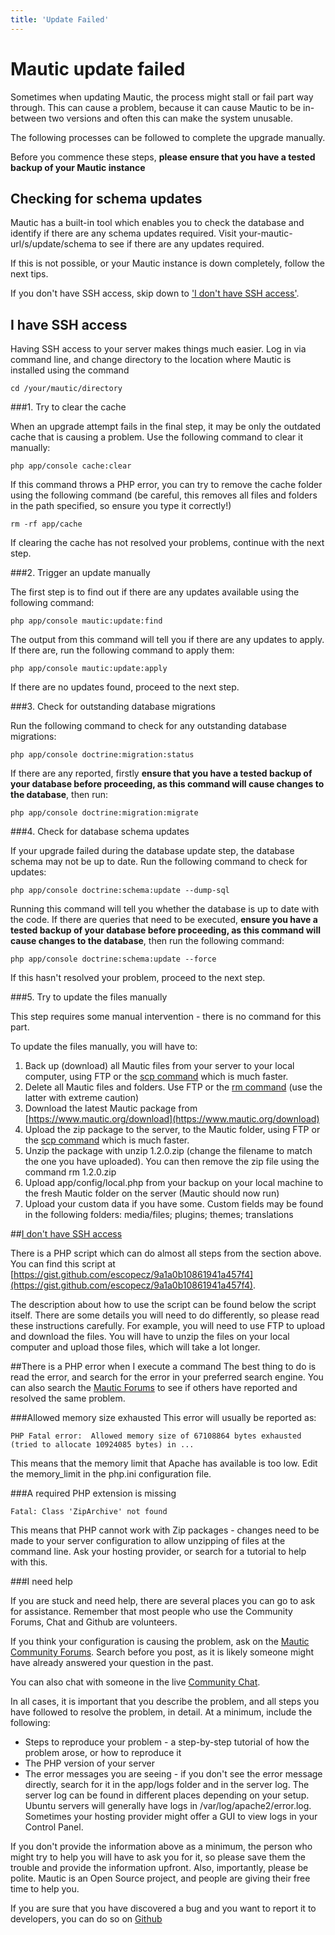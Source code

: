 ```yaml
---
title: 'Update Failed'
---
```


# Mautic update failed
Sometimes when updating Mautic, the process might stall or fail part way through.  This can cause a problem, because it can cause Mautic to be in-between two versions and often this can make the system unusable.

The following processes can be followed to complete the upgrade manually.

Before you commence these steps, **please ensure that you have a tested backup of your Mautic instance**

## Checking for schema updates
Mautic has a built-in tool which enables you to check the database and identify if there are any schema updates required.  Visit your-mautic-url/s/update/schema to see if there are any updates required.

If this is not possible, or your Mautic instance is down completely, follow the next tips.

If you don't have SSH access, skip down to ['I don't have SSH access'](#nossh).

## I have SSH access

Having SSH access to your server makes things much easier. Log in via command line, and change directory to the location where Mautic is installed using the command

    cd /your/mautic/directory

###1.  Try to clear the cache

When an upgrade attempt fails in the final step, it may be only the outdated cache that is causing a problem.  Use the following command to clear it manually:

    php app/console cache:clear

If this command throws a PHP error, you can try to remove the cache folder using the following command (be careful, this removes all files and folders in the path specified, so ensure you type it correctly!)

    rm -rf app/cache

If clearing the cache has not resolved your problems, continue with the next step.

###2. Trigger an update manually

The first step is to find out if there are any updates available using the following command:

    php app/console mautic:update:find

The output from this command will tell you if there are any updates to apply.  If there are, run the following command to apply them:

    php app/console mautic:update:apply

If there are no updates found, proceed to the next step.

###3. Check for outstanding database migrations

Run the following command to check for any outstanding database migrations:

    php app/console doctrine:migration:status

If there are any reported, firstly **ensure that you have a tested backup of your database before proceeding, as this command will cause changes to the database**, then run:

    php app/console doctrine:migration:migrate

###4. Check for database schema updates

If your upgrade failed during the database update step, the database schema may not be up to date.  Run the following command to check for updates:

    php app/console doctrine:schema:update --dump-sql

Running this command will tell you whether the database is up to date with the code.  If there are queries that need to be executed, **ensure you have a tested backup of your database before proceeding, as this command will cause changes to the database**, then run the following command:

    php app/console doctrine:schema:update --force

If this hasn't resolved your problem, proceed to the next step.

###5. Try to update the files manually

This step requires some manual intervention - there is no command for this part.

To update the files manually, you will have to:
1. Back up (download) all Mautic files from your server to your local computer, using FTP or the [scp command](http://manpages.ubuntu.com/manpages/precise/en/man1/scp.1.html) which is much faster.
2. Delete all Mautic files and folders.  Use FTP or the [rm command](http://manpages.ubuntu.com/manpages/precise/en/man1/rm.1.html) (use the latter with extreme caution)
3. Download the latest Mautic package from [https://www.mautic.org/download](https://www.mautic.org/download)
4. Upload the zip package to the server, to the Mautic folder, using FTP or the [scp command](http://manpages.ubuntu.com/manpages/precise/en/man1/scp.1.html) which is much faster.
5. Unzip the package with unzip 1.2.0.zip (change the filename to match the one you have uploaded).  You can then remove the zip file using the command         rm 1.2.0.zip
6. Upload app/config/local.php from your backup on your local machine to the fresh Mautic folder on the server (Mautic should now run)
7. Upload your custom data if you have some. Custom fields may be found in the following folders: media/files; plugins; themes; translations

##[I don't have SSH access](#nossh)

There is a PHP script which can do almost all steps from the section above.  You can find this script at [https://gist.github.com/escopecz/9a1a0b10861941a457f4](https://gist.github.com/escopecz/9a1a0b10861941a457f4).

The description about how to use the script can be found below the script itself.  There are some details you will need to do differently, so please read these instructions carefully.  For example, you will need to use FTP to upload and download the files.  You will have to unzip the files on your local computer and upload those files, which will take a lot longer.

##There is a PHP error when I execute a command
The best thing to do is read the error, and search for the error in your preferred search engine.  You can also search the [Mautic Forums](https://forum.mautic.org) to see if others have reported and resolved the same problem.

###Allowed memory size exhausted
This error will usually be reported as:

    PHP Fatal error:  Allowed memory size of 67108864 bytes exhausted (tried to allocate 10924085 bytes) in ...
    
This means that the memory limit that Apache has available is too low.  Edit the memory_limit in the php.ini configuration file.

###A required PHP extension is missing

    Fatal: Class 'ZipArchive' not found

This means that PHP cannot work with Zip packages - changes need to be made to your server configuration to allow unzipping of files at the command line.  Ask your hosting provider, or search for a tutorial to help with this.

###I need help

If you are stuck and need help, there are several places you can go to ask for assistance.  Remember that most people who use the Community Forums, Chat and Github are volunteers.

If you think your configuration is causing the problem, ask on the [Mautic Community Forums](https://forum.mautic.org). Search before you post, as it is likely someone might have already answered your question in the past.

You can also chat with someone in the live [Community Chat](https://www.mautic.org/slack).

In all cases, it is important that you describe the problem, and all steps you have followed to resolve the problem, in detail.  At a minimum, include the following:

* Steps to reproduce your problem - a step-by-step tutorial of how the problem arose, or how to reproduce it
* The PHP version of your server
* The error messages you are seeing - if you don't see the error message directly, search for it in the app/logs folder and in the server log.  The server log can be found in different places depending on your setup. Ubuntu servers will generally have logs in /var/log/apache2/error.log.  Sometimes your hosting provider might offer a GUI to view logs in your Control Panel.

If you don't provide the information above as a minimum, the person who might try to help you will have to ask you for it, so please save them the trouble and provide the information upfront.  Also, importantly, please be polite.  Mautic is an Open Source project, and people are giving their free time to help you.

If you are sure that you have discovered a bug and you want to report it to developers, you can do so on [Github](https://github.com/mautic/mautic/issues)
